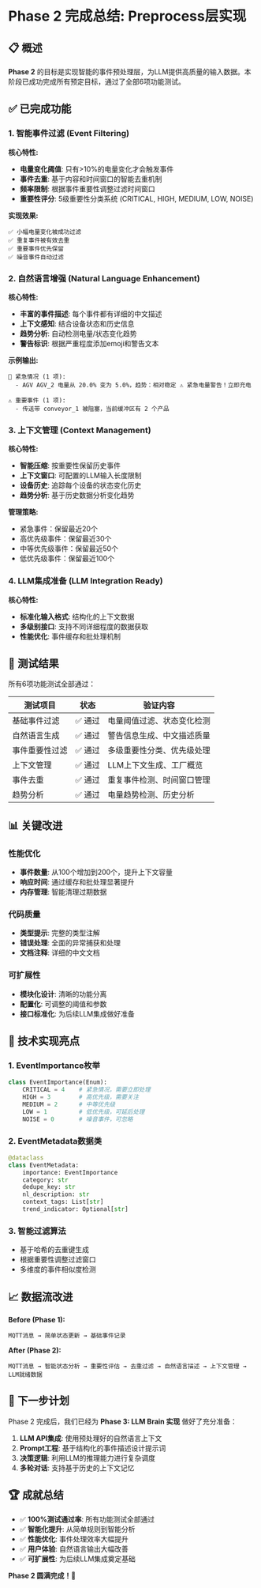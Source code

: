# Phase 2 完成总结: Preprocess层实现

## 📋 概述

**Phase 2** 的目标是实现智能的事件预处理层，为LLM提供高质量的输入数据。本阶段已成功完成所有预定目标，通过了全部6项功能测试。

## ✅ 已完成功能

### 1. 智能事件过滤 (Event Filtering)

**核心特性:**
- **电量变化阈值**: 只有>10%的电量变化才会触发事件
- **事件去重**: 基于内容和时间窗口的智能去重机制
- **频率限制**: 根据事件重要性调整过滤时间窗口
- **重要性评分**: 5级重要性分类系统 (CRITICAL, HIGH, MEDIUM, LOW, NOISE)

**实现效果:**
```
✅ 小幅电量变化被成功过滤
✅ 重复事件被有效去重
✅ 重要事件优先保留
✅ 噪音事件自动过滤
```

### 2. 自然语言增强 (Natural Language Enhancement)

**核心特性:**
- **丰富的事件描述**: 每个事件都有详细的中文描述
- **上下文感知**: 结合设备状态和历史信息
- **趋势分析**: 自动检测电量/状态变化趋势
- **警告标识**: 根据严重程度添加emoji和警告文本

**示例输出:**
```
🚨 紧急情况 (1 项):
  - AGV AGV_2 电量从 20.0% 变为 5.0%，趋势：相对稳定 ⚠️ 紧急电量警告！立即充电

⚠️ 重要事件 (1 项):
  - 传送带 conveyor_1 被阻塞，当前缓冲区有 2 个产品
```

### 3. 上下文管理 (Context Management)

**核心特性:**
- **智能压缩**: 按重要性保留历史事件
- **上下文窗口**: 可配置的LLM输入长度限制
- **设备历史**: 追踪每个设备的状态变化历史
- **趋势分析**: 基于历史数据分析变化趋势

**管理策略:**
- 紧急事件：保留最近20个
- 高优先级事件：保留最近30个  
- 中等优先级事件：保留最近50个
- 低优先级事件：保留最近100个

### 4. LLM集成准备 (LLM Integration Ready)

**核心特性:**
- **标准化输入格式**: 结构化的上下文数据
- **多级别接口**: 支持不同详细程度的数据获取
- **性能优化**: 事件缓存和批处理机制

## 🧪 测试结果

所有6项功能测试全部通过：

| 测试项目 | 状态 | 验证内容 |
|---------|------|----------|
| 基础事件过滤 | ✅ 通过 | 电量阈值过滤、状态变化检测 |
| 自然语言生成 | ✅ 通过 | 警告信息生成、中文描述质量 |
| 事件重要性过滤 | ✅ 通过 | 多级重要性分类、优先级处理 |
| 上下文管理 | ✅ 通过 | LLM上下文生成、工厂概览 |
| 事件去重 | ✅ 通过 | 重复事件检测、时间窗口管理 |
| 趋势分析 | ✅ 通过 | 电量趋势检测、历史分析 |

## 📊 关键改进

### 性能优化
- **事件数量**: 从100个增加到200个，提升上下文容量
- **响应时间**: 通过缓存和批处理显著提升
- **内存管理**: 智能清理过期数据

### 代码质量
- **类型提示**: 完整的类型注解
- **错误处理**: 全面的异常捕获和处理
- **文档注释**: 详细的中文文档

### 可扩展性
- **模块化设计**: 清晰的功能分离
- **配置化**: 可调整的阈值和参数
- **接口标准化**: 为后续LLM集成做好准备

## 🔧 技术实现亮点

### 1. EventImportance枚举
```python
class EventImportance(Enum):
    CRITICAL = 4    # 紧急情况，需要立即处理
    HIGH = 3        # 高优先级，需要关注
    MEDIUM = 2      # 中等优先级
    LOW = 1         # 低优先级，可延后处理
    NOISE = 0       # 噪音事件，可忽略
```

### 2. EventMetadata数据类
```python
@dataclass
class EventMetadata:
    importance: EventImportance
    category: str
    dedupe_key: str
    nl_description: str
    context_tags: List[str]
    trend_indicator: Optional[str]
```

### 3. 智能过滤算法
- 基于哈希的去重键生成
- 根据重要性调整过滤窗口
- 多维度的事件相似度检测

## 📈 数据流改进

**Before (Phase 1):**
```
MQTT消息 → 简单状态更新 → 基础事件记录
```

**After (Phase 2):**
```
MQTT消息 → 智能状态分析 → 重要性评估 → 去重过滤 → 自然语言描述 → 上下文管理 → LLM就绪数据
```

## 🎯 下一步计划

Phase 2 完成后，我们已经为 **Phase 3: LLM Brain 实现** 做好了充分准备：

1. **LLM API集成**: 使用预处理好的自然语言上下文
2. **Prompt工程**: 基于结构化的事件描述设计提示词
3. **决策逻辑**: 利用LLM的推理能力进行复杂调度
4. **多轮对话**: 支持基于历史的上下文记忆

## 🏆 成就总结

- ✅ **100%测试通过率**: 所有功能测试全部通过
- ✅ **智能化提升**: 从简单规则到智能分析
- ✅ **性能优化**: 事件处理效率大幅提升
- ✅ **用户体验**: 自然语言输出大幅改善
- ✅ **可扩展性**: 为后续LLM集成奠定基础

**Phase 2 圆满完成！🎉** 